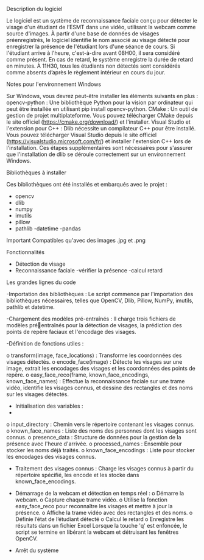 Description du logiciel



Le logiciel est un système de reconnaissance faciale conçu pour détecter le visage d'un 
étudiant de l’ESMT dans une vidéo, utilisant la webcam comme source d'images. À partir 
d'une base de données de visages préenregistrés, le logiciel identifie le nom associé au 
visage détecté pour enregistrer la présence de l'étudiant lors d'une séance de cours. Si 
l'étudiant arrive à l'heure, c'est-à-dire avant 08H00, il sera considéré comme présent. En cas 
de retard, le système enregistre la durée de retard en minutes. À 11H30, tous les étudiants 
non détectés sont considérés comme absents d’après le règlement intérieur en cours du 
jour.


Notes pour l'environnement Windows 


Sur Windows, vous devrez peut-être installer les éléments suivants en plus :
opencv-python : Une bibliothèque Python pour la vision par ordinateur qui peut être 
installée en utilisant pip install opencv-python.
CMake : Un outil de gestion de projet multiplateforme. Vous pouvez télécharger CMake 
depuis le site officiel (https://cmake.org/download/) et l'installer.
Visual Studio et l'extension pour C++ : Dlib nécessite un compilateur C++ pour être installé. 
Vous pouvez télécharger Visual Studio depuis le site officiel 
(https://visualstudio.microsoft.com/fr/) et installer l'extension C++ lors de l'installation.
Ces étapes supplémentaires sont nécessaires pour s'assurer que l'installation de dlib se 
déroule correctement sur un environnement Windows.

Bibliothèques à installer


Ces bibliothèques ont été installés et embarqués avec le projet :
- opencv
- dlib
- numpy
- imutils
- pillow
- pathlib
-datetime
-pandas


Important
Compatibles qu'avec des images .jpg et .png


Fonctionnalités
- Détection de visage
- Reconnaissance faciale
-vérifier la présence
-calcul retard

Les grandes lignes du code 

 -Importation des bibliothèques : Le script commence par l'importation des 
bibliothèques nécessaires, telles que OpenCV, Dlib, Pillow, NumPy, imutils, pathlib et 
datetime.

 -Chargement des modèles pré-entraînés : Il charge trois fichiers de modèles préentraînés pour la détection de visages, la prédiction des points de repère faciaux et 
l'encodage des visages.


 -Définition de fonctions utiles :
 
o transform(image, face_locations) : Transforme les coordonnées des visages 
détectés.
o encode_face(image) : Détecte les visages sur une image, extrait les 
encodages des visages et les coordonnées des points de repère.
o easy_face_reco(frame, known_face_encodings, known_face_names) : 
Effectue la reconnaissance faciale sur une trame vidéo, identifie les visages 
connus, et dessine des rectangles et des noms sur les visages détectés.

 - Initialisation des variables :
 - 
o input_directory : Chemin vers le répertoire contenant les visages connus.
o known_face_names : Liste des noms des personnes dont les visages sont 
connus.
o presence_data : Structure de données pour la gestion de la présence avec 
l'heure d'arrivée.
o processed_names : Ensemble pour stocker les noms déjà traités.
o known_face_encodings : Liste pour stocker les encodages des visages 
connus.
- Traitement des visages connus : Charge les visages connus à partir du répertoire 
spécifié, les encode et les stocke dans known_face_encodings.

- Démarrage de la webcam et détection en temps réel :
o Démarre la webcam.
o Capture chaque trame vidéo.
o Utilise la fonction easy_face_reco pour reconnaître les visages et mettre à 
jour la présence.
o Affiche la trame vidéo avec des rectangles et des noms.
o Définie l’état de l’étudiant détecté 
o Calcul le retard
o Enregistre les résultats dans un fichier Excel
Lorsque la touche 'q' est enfoncée, le script se termine en libérant la webcam et détruisant 
les fenêtres OpenCV.
- Arrêt du système
